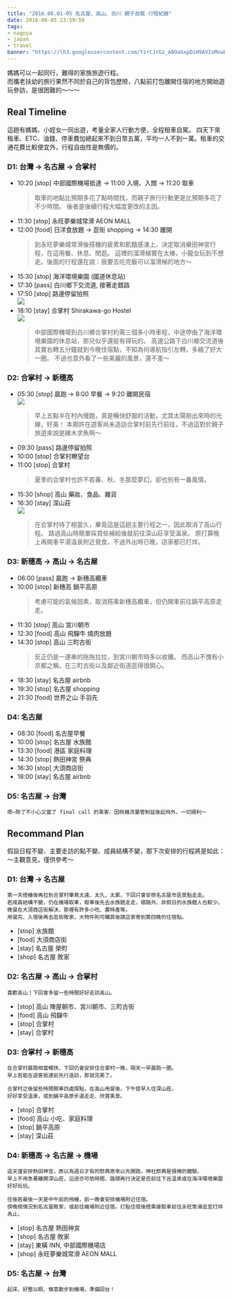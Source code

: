 ```yaml
---
title: "2016.06.01-05 名古屋、高山、白川 親子自駕 行程紀錄"
date: 2016-06-05 23:59:59
tags:
- nagoya
- japan
- travel
banner: "https://lh3.googleusercontent.com/YzrCJrGz_ABOaGxpDiH9AVIoMvwb-7hOcCir0hY3fJSvkDTNm-ckBNBGTY7Aa6bKCnhSSZYYZeZbctxqGXRKfjSV0VZAPPSo0nuXFw-tLXG6s6QiW4yiANplBzAwVxBNuw-CdBwwYzSuqsO-cPW1cXITEYlzJOEjPcZYseCCFkes-SnbE5ulfK1czIJ-iSb_p0akR0f4YzHuOmWIFPMldhI-NRytcanHLGCXIvDcFiTeZZH_juBntOxVAPSVh06a8HQoccgoHlFvXMWh78NDpu92WmdVoZI4BrdmLr7g9LPXayE2e1ZbhjdcsRgd8Slzl9JL1areGla2v7ESunOwGMqSytpQv1FNYSK5wioFaK7GA70OG9ktoUceU_0ncYhpsmUjvbnNltxYLPmwtLG0cPaO6jU_nwGmniHnQyDyKoXcnT5QGdh2wJi14XNn5i9jiU6kA7-vppzwCmrJ3d2WkGwq0uuW1BFPJyzmQ5L4Q2dDXAmc39fnve4hONvizyM-mjDyXmP-lvMKPxD-zwM2Zis9iC33nUBUvL69BG1pvlI_s9iW5YYwaUY_bdmRhOBha0l0bGPe9IU97k-z3Bxrp4kYJucytwd--2-BPztBV0DJ2XbxmxReKgiYYgxsyh7eXogt3No7aWZwxEwfyctoVHj4VuqxONuP66jY=w1000-no"
---
```


媽媽可以一起同行，難得的家族旅遊行程。  
而攜老扶幼的旅行果然不同於自己的背包歷險，八點前打包離開住宿的地方開始遊玩參訪，是很困難的～～～

<!-- more -->

Real Timeline
-------------

這趟有媽媽、小姪女一同出遊，考量全家人行動方便，全程租車自駕。
四天下來租車、ETC、油錢、停車費加總起來不到日幣五萬，平均一人不到一萬。租車的交通花費比較便宜外，行程自由性是無價的。

### D1: 台灣 -> 名古屋 -> 合掌村 ###

-   10:20 [stop] 中部國際機場抵達 -> 11:00 入境、入關 -> 11:20 取車  
    > 取車的地點比預期多花了點時間找，而親子旅行行動更是比預期多花了不少時間。
    > 後者是後續行程大幅度更改的主因。  
-   11:30 [stop] 永旺夢樂城常滑 AEON MALL  
-   12:00 [food] 日洋食放題 -> 逛街 shopping -> 14:30 離開
    > 到永旺夢樂城常滑後搭機的疲累和飢餓感湧上，決定取消樂田神宮行程，在這用餐、休息、閒逛。
    > 這裡的溜滑梯實在太棒，小龍女玩到不想走。後面的行程還在說：我要去吃完飯可以溜滑梯的地方～
-   15:30 [stop] 海洋環境樂園 (國道休息站)
-   17:30 [pass] 白川鄉下交流道, 接著走錯路
-   17:50 [stop] 路邊停留拍照  
    ![](https://lh3.googleusercontent.com/Evxomwn6TYldfgxJq3FpDiraqoumVY6HYO_jCQOY9iRNpdHDYjkZEIRRKfmLiUYb27OrE9Uh7b69DDtHs6MB1wSmkvHz2nKlJwQccum-CwipsDEUGT3dTaZYkdQrpeopuye9V2mNIvgzFqHN2EW2Qb8DyFi9WDI0VheUtnWezHi59G1uuXbKc1WT-aQ6FUo1P3qKet9D94oHm-7lzvecmrHoUDlJFYBBXISstfspJ6lGaRolEUUhL1uTTl3Tr2tcttLoF_BexeOA-jP40T7lPrIg7mSbILMLbMn9_7ZC-zB6qrmxUctGoSuiH2smYSNM4oy9Q4r7LU7cus8QMTtXU1o4n3qpyRscIkBtsN33hjPWvVxKK-PAgjyJKQW7Y6p-JX-quuzcPx36QX3tuIdrr01AXnd-ysU00pulde9DS2yI3Gf3kNQeOHwuuv22f3VlrhtCLhwxAGaMDpj6vbXS7etRXC2a0Y-y57WMI7DjZ56kbC_NjMTbJn-3WQtRfk98bXnPLXH_AwL8co2MDG4Vh6wbhU-W6r9kSH-KK69iBMx_SMktArIbz3_EYE9RP5eHkhrYu8a3TChV5ajK1qPBVnDy68fB06js=w600-no)
-   18:10 [stay] 合掌村 Shirakawa-go Hostel  
    ![](https://lh3.googleusercontent.com/TzUV5fC5OgwZJAZhqX8oew8zdzHmO0CC51qL3CmWWzhSddexrZK6afKh-eKMw8YQIA7e-mzwOzqYwwrMvKofttUW1qsvGe_nPE-sFCFcvBMZev4DM-nydfyQ74MCbv2UYfT7hihXCLVsFljxQUnvhlVMiVF40klW5-NcgNbwqVouubP0bQWYunRBI7rx2DMlBg5SPgtzD6hiovbUZVvZDJn2aBqmSO-xkb7ZRhijbPq8A1k_ZI5mSU8nxS3zt2TvYlirgANgp44JxPGVY4uRMn1CIqfvQshvONC_0CnKpkgeE7xAkSHN3npEy1FsvaoJUQs5E61F-kF097fRD4efLVGv7FEnVs1pItcYr2lcI6PgZKhYn1DDrCheaHNUJBjN84KntHPcoksKw5jzBeK68aWd9utX2xw1AvdoxLlpKpYJaeNwLp9BS7_Ft-zCNOYSAm6PufLsW1InNzy1oiCtCIq0pvV5-sFCcvLVWNgsdYM9_DNsfx8XhsCHY3m1ozqnOvWCwtQTeGToodlBQM0IeZB_51lS2ODb2We8bdz1vL2iR-DOH325Ayi3lAmciq5etI3zGfyXECvHjiAsNeZG8iTQOdr205yd=w600-no)
    > 中部國際機場到白川鄉合掌村約需三個多小時車程，中途停由了海洋環境樂園的休息站，那兒似乎還挺有得玩的。
    > 高速公路下白川鄉交流道後其實右轉五分鐘就到今晚住宿點，不知為何導航指引左轉，多繞了好大一圈。
    > 不過也意外看了一些美麗的風景，還不差～

### D2: 合掌村 -> 新穗高 ###

-   05:30 [stop] 晨跑 -> 8:00 早餐 -> 9:20 離開民宿  
    ![](https://lh3.googleusercontent.com/jJuC5xn1FHqlgS9nAj1zhXKWsLRqsLfVebAfzttEA51lAJz7qcHx2YrVEirZ75TLrnFNhL3F7sv_ggmnedLdVRYkkgK7m1C1NIwPTd9AzNHWDzhz-qmZobTIr7-JfDtMyp71KXh1ypO7zcnSAYhqHl87vgxYDWCQV4RC0cscjT5sm4JFTPRcFMsvTpka50rvYnTt87kJJnFg112RlqPUN2Y6JLrj12Wtdw6bcmRuya_q5OwLt6nFNKV0mKQPrsEqxo6iHmrrPgMErR2nGXBP5F3VhmXGhA9zsyLeRwr0hx8hKIGZoiSX84sm3Z3dOehcB6sbZ6kx889cQ24kQB1fdOQBq8gGwVLfyaOtBlZ7ubVx3dLOFzkVWlPvfqvgmd1EaYteHt2dX4y4C1rfZLFXc9qWrr5WG_ciINb7r1SKiO1hajdFOWENBDhpVDBYps4j8vwbRUJHIlcTzaQAfC9XW5az1dddzuPeMp--LcWroLo9KtbDrBmsIVJZdo3ePRU2h1sWrXabl1kvy4cpThpdO-fr1wlkVwvFFEO6-yMK1pKO7BVgSijzrms9U0qpyGjM0iIeqHkkZafen7sMeaLvr5fEDBIcHsSm=w600-no)
    > 早上五點半在村內慢跑，真是暢快舒服的活動，尤其太陽剛出來時的光線，好美！
    > 本期許在遊客尚未造訪合掌村前先行前往，不過這對於親子旅遊來說是緣木求魚啊～
-   09:30 [pass] 路邊停留拍照
-   10:00 [stop] 合掌村瞭望台
-   11:00 [stop] 合掌村
    > 夏季的合掌村也許不若春、秋、冬那麼夢幻，卻也別有一番風情。
-   15:30 [shop] 高山 藥妝、食品、雜貨
-   16:30 [stay] 深山莊  
    ![](https://lh3.googleusercontent.com/TqOKkLOyUu3e7aE1jtEy2Wj0BVwxB_fsHK4WWcamt4fzPUUkSwjIhN5DQwCz34q0TLRxQiTdkYXVMcFYG2OB7DUymqjkGRf49VObceOkLBZq34iU_JAVKQcAClY5fBuspgvitRRzofGaQUleMu4ETbsmEjSGzMLqW4E3Gn0YS8QwB7Gwq6BqkkiJNMy9h6xW7STWnptdFu8-i5dHfpQph92FT-jHJWFmNEOWUmvO-R2YK8li2Kb0cVXWyiNRd7YVdJc_VmxCRdRNLC5WykGoVYNwhJRM2pD5nAapy6aKmhzrq66weuC2CDWNyv42x7ZH7R82CoHW87ubpzI6EZTBBL3NMB1yYfsAmFTIB5oGdsaWh1pdj7e4kZgRsBkCpdDAe-6xUR0QeInX8raMQeci7Q3L82vgupiKB3vN2-Rp3M6l5-Fd-l5rVKDLIaxx9aA2E1tlCkzxpJc0ffBd06KWC97j1CgaXpzvjSRpiRP3M_eDv0oeZ6ZJBQspNl8LkQjEipbhpU1hxc6LULUmQIVVFxa7f1NhIv2y39vWuYKhSxB1Kb41x4S7r0JTtwMsHn2nKR0MEk8gRXf1BdAiokxlvEDY5Z5DEvur=w600-no)
    > 在合掌村待了相當久，畢竟這是這趟主要行程之一，因此取消了高山行程。
    > 路過高山時簡單採買些補給後就前往深山莊享受溫泉。
    > 原打算晚上再開車平湯溫泉附近覓食，不過外出時已晚，店家都已打烊。

### D3: 新穗高 -> 高山 -> 名古屋 ###

-   06:00 [pass] 晨跑 -> 新穗高纜車
-   10:00 [stop] 新穗高 鍋平高原
    > 考慮可能的氣候因素，取消搭乘新穗高纜車，但仍開車前往鍋平高原走走。
-   11:30 [stop] 高山 宮川朝市
-   12:30 [food] 高山 飛驒牛 燒肉放題
-   14:30 [stop] 高山 三町古街
    > 反正仍是一連串的拖拖拉拉，到宮川朝市時多以收攤。
    > 而高山不愧有小京都之稱，在三町古街以及鄰近街道逛得很開心。
-   18:30 [stay] 名古屋 airbnb
-   19:30 [stop] 名古屋 shopping
-   21:30 [food] 世界之山 手羽先

### D4: 名古屋 ###

-   08:30 [food] 名古屋早餐
-   10:00 [stop] 名古屋 水族館
-   13:30 [food] 港區 家庭料理
-   14:30 [stop] 熱田神宮 祭典
-   16:30 [stop] 大須商店街
-   18:00 [stay] 名古屋 airbnb

### D5: 名古屋 -> 台灣 ###

    嗯⋯除了不小心又當了 final call 的乘客、因桃機流量管制延後起飛外，一切順利～



Recommand Plan
--------------

假設日程不變、主要走訪的點不變、成員結構不變，那下次安排的行程將是如此：  
～主觀意見，僅供參考～

### D1: 台灣 -> 名古屋 ###

    第一天搭機後再拉到合掌村畢竟太遠、太久、太累，下回只會安排名古屋市區景點走走。
    若成員結構不變，仍在機場取車，取車後先去水族館走走，順路外、非假日的水族館人也較少。
    晚餐在大須商店街解決，那裡有許多小吃、農特產等。
    用餐完、入宿後再去逛街敗家，大物件則可購買後請店家寄到第四晚的住宿點。

-   [stop] 水族館
-   [food] 大須商店街
-   [stay] 名古屋 榮町
-   [shop] 名古屋 敗家

### D2: 名古屋 -> 高山 -> 合掌村 ###

    喜歡高山！下回會多留一些時間好好走訪高山。

-   [stop] 高山 陣屋朝市、宮川朝市、三町古街
-   [food] 高山 飛驒牛
-   [stop] 合掌村
-   [stay] 合掌村

### D3: 合掌村 -> 新穗高 ###

    在合掌村晨跑相當暢快，下回仍會安排住合掌村一晚，隔天一早晨跑一圈。
    早上若能在遊客抵達前先行造訪，那就完美了。

    合掌村之後留些時間開車四處探點，在高山用餐後，下午提早入住深山莊。
    好好享受溫泉，或到鍋平高原步道走走、欣賞美景。

-   [stop] 合掌村
-   [food] 高山 小吃、家庭料理
-   [stop] 鍋平高原
-   [stay] 深山莊

### D4: 新穗高 -> 名古屋 -> 機場 ###

    這天僅安排熱田神宮，原以為週日才有的祭典原來以先開跑，神社祭典是很棒的體驗。
    早上不用急著離開深山莊，沿途亦可依時間、路順再行決定是否前往下呂溫泉或在海洋環境樂園好好玩玩。

    往後若最後一天是中午前的飛機，前一晚會安排機場附近住宿。
    傍晚視情況到名古屋敗家，或前往機場附近住宿。打點住宿後搭乘接駁車前往永旺常滑逛至打烊為止。

-   [stop] 名古屋 熱田神宮
-   [shop] 名古屋 敗家
-   [stay] 東橫 INN, 中部國際機場店
-   [shop] 永旺夢樂城常滑 AEON MALL  

### D5: 名古屋 -> 台灣 ###

    起床、好整以暇、愜意散步到機場，準備回台！
